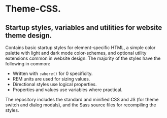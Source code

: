 # Theme-CSS.

## Startup styles, variables and utilities for website theme design.

Contains basic startup styles for element-specific HTML, a simple color palette with light and dark mode color-schemes, and optional utility extensions common in website design. The majority of the styles have the following in common:

- Written with ```:where()``` for 0 specificity.
- REM units are used for sizing values.
- Directional styles use logical properties.
- Properties and values use variables where practical.

The repository includes the standard and minified CSS and JS (for theme switch and dialog modals), and the Sass source files for recompiling the styles.
